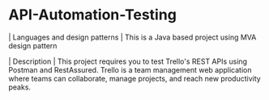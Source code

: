 # API-Automation-Testing
| Languages and design patterns |
This is a Java based project using MVA design pattern

| Description |
This project requires you to test Trello's REST APIs using Postman and RestAssured.
Trello is a team management web application where teams can collaborate, 
manage projects, and reach new productivity peaks.

